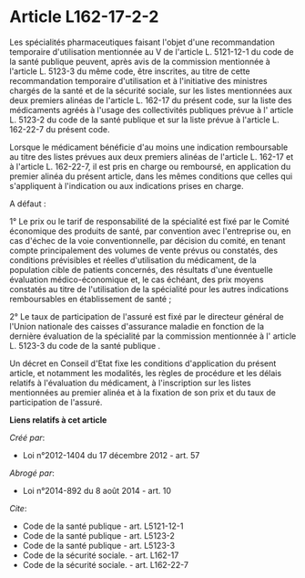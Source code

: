 # Article L162-17-2-2

Les spécialités pharmaceutiques faisant l'objet d'une recommandation temporaire d'utilisation mentionnée au 
V de l'article L. 5121-12-1 du code de la santé publique 
peuvent, après avis de la commission mentionnée à l'article L. 5123-3 du même code, être inscrites, au titre de cette
recommandation temporaire d'utilisation et à l'initiative des ministres chargés de la santé et de la sécurité sociale, sur
les listes mentionnées aux deux premiers alinéas de l'article L. 162-17 du présent code, sur la liste des médicaments agréés
à l'usage des collectivités publiques prévue à l'
article L. 5123-2 du code de la santé publique 
et sur la liste prévue à l'article L. 162-22-7 du présent code. 

Lorsque le médicament bénéficie d'au moins une indication remboursable au titre des listes prévues aux deux premiers alinéas
de l'article L. 162-17 et à l'article L. 162-22-7, il est pris en charge ou remboursé, en application du premier alinéa du
présent article, dans les mêmes conditions que celles qui s'appliquent à l'indication ou aux indications prises en charge. 

A défaut : 

1° Le prix ou le tarif de responsabilité de la spécialité est fixé par le Comité économique des produits de santé, par
convention avec l'entreprise ou, en cas d'échec de la voie conventionnelle, par décision du comité, en tenant compte
principalement des volumes de vente prévus ou constatés, des conditions prévisibles et réelles d'utilisation du médicament,
de la population cible de patients concernés, des résultats d'une éventuelle évaluation médico-économique et, le cas échéant,
des prix moyens constatés au titre de l'utilisation de la spécialité pour les autres indications remboursables en
établissement de santé ; 

2° Le taux de participation de l'assuré est fixé par le directeur général de l'Union nationale des caisses d'assurance
maladie en fonction de la dernière évaluation de la spécialité par la commission mentionnée à l'
article L. 5123-3 du code de la santé publique
. 

Un décret en Conseil d'Etat fixe les conditions d'application du présent article, et notamment les modalités, les règles de
procédure et les délais relatifs à l'évaluation du médicament, à l'inscription sur les listes mentionnées au premier alinéa
et à la fixation de son prix et du taux de participation de l'assuré.

**Liens relatifs à cet article**

_Créé par_:

  - Loi n°2012-1404 du 17 décembre 2012 - art. 57

_Abrogé par_:

  - Loi n°2014-892 du 8 août 2014 - art. 10

_Cite_:

  - Code de la santé publique - art. L5121-12-1
  - Code de la santé publique - art. L5123-2
  - Code de la santé publique - art. L5123-3
  - Code de la sécurité sociale. - art. L162-17
  - Code de la sécurité sociale. - art. L162-22-7
